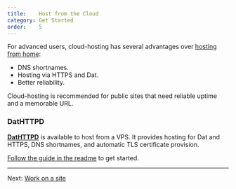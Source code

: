 ```yaml
---
title:    Host from the Cloud
category: Get Started
order:    5
---
```


For advanced users, cloud-hosting has several advantages over [hosting from home](./host-from-home.html):

 - DNS shortnames.
 - Hosting via HTTPS and Dat.
 - Better reliability.

Cloud-hosting is recommended for public sites that need reliable uptime and a memorable URL.

### DatHTTPD

**[DatHTTPD](https://github.com/beakerbrowser/dathttpd)** is available to host from a VPS. It provides hosting for Dat and HTTPS, DNS shortnames, and automatic TLS certificate provision.

[Follow the guide in the readme](https://github.com/beakerbrowser/dathttpd) to get started.

---

Next: [Work on a site](./work-on-a-site.html)